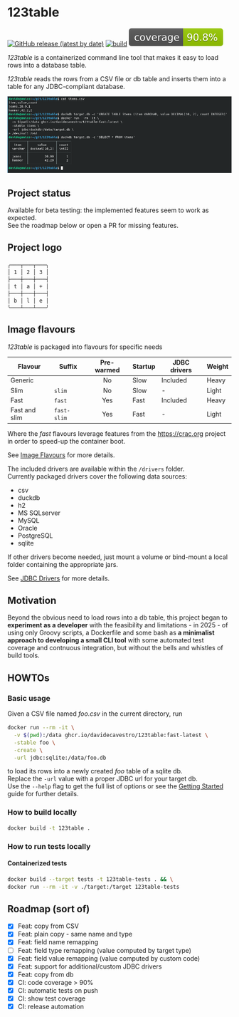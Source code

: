 # 123table

[![GitHub release (latest by date)](https://img.shields.io/github/v/release/davidecavestro/123table?logo=GitHub)](https://github.com/davidecavestro/123table/releases)
[![build](https://github.com/davidecavestro/123table/actions/workflows/build.yml/badge.svg)](https://github.com/davidecavestro/123table/actions/workflows/build.yml)
[![coverage](https://raw.githubusercontent.com/davidecavestro/123table/badges/jacoco.svg)](https://davidecavestro.github.io/123table/coverage/)


_123table_ is a containerized command line tool that makes it easy to load rows into a database table.

_123table_ reads the rows from a CSV file or db table
and inserts them into a table for any JDBC-compliant database.


![Duckdb example](/public/assets/123table_duckdb.png)

## Project status

Available for beta testing: the implemented features seem to work as expected.
<br>
See the roadmap below or open a PR for missing features.

## Project logo
```
╭───┬───┬───╮
│ 1 │ 2 │ 3 │
├───┼───┼───┤
│ t │ a │ + │
├───┼───┼───┤
│ b │ l │ e │
╰───┴───┴───╯
```

## Image flavours

_123table_ is packaged into flavours for specific needs

| Flavour       | Suffix      | Pre-warmed | Startup | JDBC drivers | Weight |
| ------------- | ----------- |:----------:| ------- | ------------ | ------ |
| Generic       |             | No         | Slow    | Included     | Heavy  |
| Slim          | `slim`      | No         | Slow    | -            | Light  |
| Fast          | `fast`      | Yes        | Fast    | Included     | Heavy  |
| Fast and slim | `fast-slim` | Yes        | Fast    | -            | Light  |


Where the *fast* flavours leverage features from the https://crac.org project
in order to speed-up the container boot.

See [Image Flavours](https://davidecavestro.github.io/123table/guide/flavours.html) for more details.


The included drivers are available within the `/drivers` folder.
<br>
Currently packaged drivers cover the following data sources:
- csv
- duckdb
- h2
- MS SQLserver
- MySQL
- Oracle
- PostgreSQL
- sqlite

If other drivers become needed, just mount a volume or bind-mount
a local folder containing the appropriate jars.

See [JDBC Drivers](https://davidecavestro.github.io/123table/guide/drivers.html) for more details.


## Motivation

Beyond the obvious need to load rows into a db table, this project began
to **experiment as a developer** with the feasibility and limitations - in
2025 - of using only Groovy scripts, a Dockerfile and some bash as **a
minimalist approach to developing a small CLI tool** with some automated
test coverage and contnuous integration, but without the bells and whistles
of build tools.


## HOWTOs


### Basic usage

Given a CSV file named _foo.csv_ in the current directory, run

```bash
docker run --rm -it \
  -v $(pwd):/data ghcr.io/davidecavestro/123table:fast-latest \
  -stable foo \
  -create \
  -url jdbc:sqlite:/data/foo.db
```
to load its rows into a newly created *foo* table of a sqlite db.
<br>
Replace the `-url` value with a proper JDBC url for your target db. 
<br>
Use the `--help` flag to get the full list of options or see the 
[Getting Started](https://davidecavestro.github.io/123table/guide/getting-started/)
guide for further details.


### How to build locally

```bash
docker build -t 123table .
```


### How to run tests locally

#### Containerized tests

```bash
docker build --target tests -t 123table-tests . && \
docker run --rm -it -v ./target:/target 123table-tests
```

## Roadmap (sort of)

- [X] Feat: copy from CSV
- [X] Feat: plain copy - same name and type
- [x] Feat: field name remapping
- [ ] Feat: field type remapping (value computed by target type)
- [X] Feat: field value remapping (value computed by custom code)
- [x] Feat: support for additional/custom JDBC drivers
- [x] Feat: copy from db
- [x] CI: code coverage > 90%
- [x] CI: automatic tests on push
- [x] CI: show test coverage
- [x] CI: release automation
